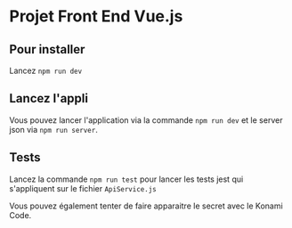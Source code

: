# Projet Front End Vue.js

## Pour installer

Lancez `npm run dev` 

## Lancez l'appli

Vous pouvez lancer l'application via la commande `npm run dev` et le server json via `npm run server`. 

## Tests

Lancez la commande `npm run test` pour lancer les tests jest qui s'appliquent sur le fichier `ApiService.js`

Vous pouvez également tenter de faire apparaitre le secret avec le Konami Code.


